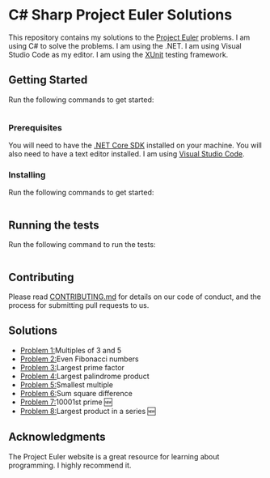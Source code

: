 # C# Sharp Project Euler Solutions

This repository contains my solutions to the [Project Euler](https://projecteuler.net/) problems. I am using C# to solve the problems. I am using the .NET. I am using Visual Studio Code as my editor. I am using the [XUnit](https://xunit.github.io/) testing framework.

## Getting Started

Run the following commands to get started:

```git clone
```

### Prerequisites

You will need to have the [.NET Core SDK](https://www.microsoft.com/net/download) installed on your machine. You will also need to have a text editor installed. I am using [Visual Studio Code](https://code.visualstudio.com/).

### Installing

Run the following commands to get started:

```git clone
```

## Running the tests

Run the following command to run the tests:

```dotnet test
```

## Contributing

Please read [CONTRIBUTING.md]() for details on our code of conduct, and the process for submitting pull requests to us.

## Solutions

- [Problem 1:](./Solutions/Problem_1.cs)Multiples of 3 and 5
- [Problem 2:](./Solutions/Problem_2.cs)Even Fibonacci numbers
- [Problem 3:](./Solutions/Problem_3.cs)Largest prime factor
- [Problem 4:](./Solutions/Problem_4.cs)Largest palindrome product
- [Problem 5:](./Solutions/Problem_5.cs)Smallest multiple
- [Problem 6:](./Solutions/Problem_6.cs)Sum square difference
- [Problem 7:](./Solutions/Problem_7.cs)10001st prime :new:
- [Problem 8:](./Solutions/Problem_8.cs)Largest product in a series :new:

## Acknowledgments

The Project Euler website is a great resource for learning about programming. I highly recommend it.

